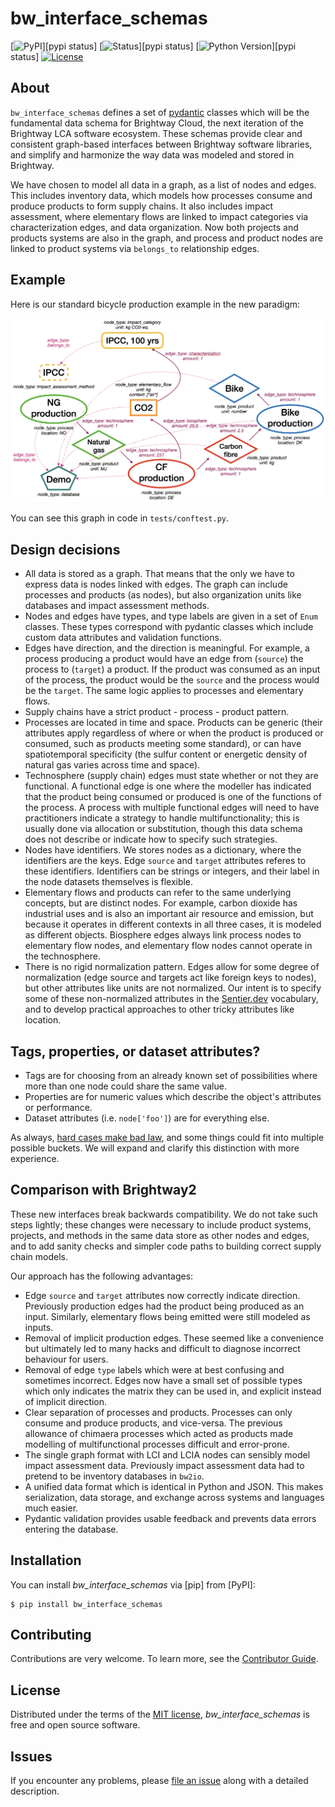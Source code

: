 # bw_interface_schemas

[![PyPI](https://img.shields.io/pypi/v/bw_interface_schemas.svg)][pypi status]
[![Status](https://img.shields.io/pypi/status/bw_interface_schemas.svg)][pypi status]
[![Python Version](https://img.shields.io/pypi/pyversions/bw_interface_schemas)][pypi status]
[![License](https://img.shields.io/pypi/l/bw_interface_schemas)][license]

## About

`bw_interface_schemas` defines a set of [pydantic](https://docs.pydantic.dev/2.0/) classes which will be the fundamental data schema for Brightway Cloud, the next iteration of the Brightway LCA software ecosystem. These schemas provide clear and consistent graph-based interfaces between Brightway software libraries, and simplify and harmonize the way data was modeled and stored in Brightway.

We have chosen to model all data in a graph, as a list of nodes and edges. This includes inventory data, which models how processes consume and produce products to form supply chains. It also includes impact assessment, where elementary flows are linked to impact categories via characterization edges, and data organization. Now both projects and products systems are also in the graph, and process and product nodes are linked to product systems via `belongs_to` relationship edges.

## Example

Here is our standard bicycle production example in the new paradigm:

<img src="example.png">

You can see this graph in code in `tests/conftest.py`.

## Design decisions

* All data is stored as a graph. That means that the only we have to express data is nodes linked with edges. The graph can include processes and products (as nodes), but also organization units like databases and impact assessment methods.
* Nodes and edges have types, and type labels are given in a set of `Enum` classes. These types correspond with pydantic classes which include custom data attributes and validation functions.
* Edges have direction, and the direction is meaningful. For example, a process producing a product would have an edge from (`source`) the process to (`target`) a product. If the product was consumed as an input of the process, the product would be the `source` and the process would be the `target`. The same logic applies to processes and elementary flows.
* Supply chains have a strict product - process - product pattern.
* Processes are located in time and space. Products can be generic (their attributes apply regardless of where or when the product is produced or consumed, such as products meeting some standard), or can have spatiotemporal specificity (the sulfur content or energetic density of natural gas varies across time and space).
* Technosphere (supply chain) edges must state whether or not they are functional. A functional edge is one where the modeller has indicated that the product being consumed or produced is one of the functions of the process. A process with multiple functional edges will need to have practitioners indicate a strategy to handle multifunctionality; this is usually done via allocation or substitution, though this data schema does not describe or indicate how to specify such strategies.
* Nodes have identifiers. We stores nodes as a dictionary, where the identifiers are the keys. Edge `source` and `target` attributes referes to these identifiers. Identifiers can be strings or integers, and their label in the node datasets themselves is flexible.
* Elementary flows and products can refer to the same underlying concepts, but are distinct nodes. For example, carbon dioxide has industrial uses and is also an important air resource and emission, but because it operates in different contexts in all three cases, it is modeled as different objects. Biosphere edges always link process nodes to elementary flow nodes, and elementary flow nodes cannot operate in the technosphere.
* There is no rigid normalization pattern. Edges allow for some degree of normalization (edge source and targets act like foreign keys to nodes), but other attributes like units are not normalized. Our intent is to specify some of these non-normalized attributes in the [Sentier.dev](https://vocab.sentier.dev/en-US/) vocabulary, and to develop practical approaches to other tricky attributes like location.

## Tags, properties, or dataset attributes?

* Tags are for choosing from an already known set of possibilities where more than one node could share the same value.
* Properties are for numeric values which describe the object's attributes or performance.
* Dataset attributes (i.e. `node['foo']`) are for everything else.

As always, [hard cases make bad law](https://en.wikipedia.org/wiki/Hard_cases_make_bad_law), and some things could fit into multiple possible buckets. We will expand and clarify this distinction with more experience.

## Comparison with Brightway2

These new interfaces break backwards compatibility. We do not take such steps lightly; these changes were necessary to include product systems, projects, and methods in the same data store as other nodes and edges, and to add sanity checks and simpler code paths to building correct supply chain models.

Our approach has the following advantages:

* Edge `source` and `target` attributes now correctly indicate direction. Previously production edges had the product being produced as an input. Similarly, elementary flows being emitted were still modeled as inputs.
* Removal of implicit production edges. These seemed like a convenience but ultimately led to many hacks and difficult to diagnose incorrect behaviour for users.
* Removal of edge `type` labels which were at best confusing and sometimes incorrect. Edges now have a small set of possible types which only indicates the matrix they can be used in, and explicit instead of implicit direction.
* Clear separation of processes and products. Processes can only consume and produce products, and vice-versa. The previous allowance of chimaera processes which acted as products made modelling of multifunctional processes difficult and error-prone.
* The single graph format with LCI and LCIA nodes can sensibly model impact assessment data. Previously impact assessment data had to pretend to be inventory databases in `bw2io`.
* A unified data format which is identical in Python and JSON. This makes serialization, data storage, and exchange across systems and languages much easier.
* Pydantic validation provides usable feedback and prevents data errors entering the database.

## Installation

You can install _bw_interface_schemas_ via [pip] from [PyPI]:

```console
$ pip install bw_interface_schemas
```

## Contributing

Contributions are very welcome.
To learn more, see the [Contributor Guide][Contributor Guide].

## License

Distributed under the terms of the [MIT license][License],
_bw_interface_schemas_ is free and open source software.

## Issues

If you encounter any problems,
please [file an issue][Issue Tracker] along with a detailed description.


<!-- github-only -->

[command-line reference]: https://bw_interface_schemas.readthedocs.io/en/latest/usage.html
[License]: https://github.com/brightway-lca/bw_interface_schemas/blob/main/LICENSE
[Contributor Guide]: https://github.com/brightway-lca/bw_interface_schemas/blob/main/CONTRIBUTING.md
[Issue Tracker]: https://github.com/brightway-lca/bw_interface_schemas/issues
